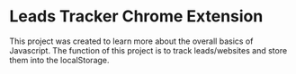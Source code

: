 # Leads Tracker Chrome Extension

This project was created to learn more about the overall basics of Javascript.
The function of this project is to track leads/websites and store them into the localStorage.

